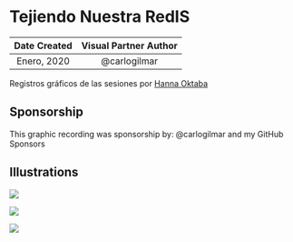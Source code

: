 # Tejiendo Nuestra RedIS

| Date Created | Visual Partner Author |
| :----------: |:---------------------:|
| Enero, 2020 | @carlogilmar |

Registros gráficos de las sesiones por [Hanna Oktaba](https://twitter.com/hannaoktaba)

## Sponsorship

This graphic recording was sponsorship by: @carlogilmar and my GitHub Sponsors

## Illustrations

![](https://res.cloudinary.com/carlogilmar/image/upload/v1591106879/open_visual_partner/Tejiendo%20Nuestra%20RedIS%202020/IMG_4314_iexcq6.jpg)

![](https://res.cloudinary.com/carlogilmar/image/upload/v1591106878/open_visual_partner/Tejiendo%20Nuestra%20RedIS%202020/IMG_4578_p5fuzk.jpg)

![](https://res.cloudinary.com/carlogilmar/image/upload/v1591106877/open_visual_partner/Tejiendo%20Nuestra%20RedIS%202020/IMG_4579_yh2iv7.jpg)
